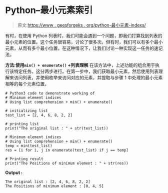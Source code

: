 # Python–最小元素索引

> 原文:[https://www . geesforgeks . org/python-最小元素-indexs/](https://www.geeksforgeeks.org/python-minimum-element-indices/)

有时，在使用 Python 列表时，我们可能会遇到一个问题，即我们打算找到列表的最小元素的位置。这个任务很容易，讨论了很多次。但有时，我们可以有多个最小元素，从而有多个最小位置。在这种情况下，让我们讨论一种实现这一任务的速记法。

**方法:使用`min() + enumerate()` +列表理解**
在该方法中，上述功能的组合用于执行该特定任务。这分两步进行。在第一步中，我们获取最小元素，然后使用列表理解来访问列表，并使用枚举来访问对应的元素，并提取与步骤 1 中处理的最小元素相等的每个元素位置。

```
# Python3 code to demonstrate working of
# Minimum element indices
# Using list comprehension + min() + enumerate()

# initializing list
test_list = [2, 4, 6, 8, 2, 2]

# printing list
print("The original list : " + str(test_list))

# Minimum element indices
# Using list comprehension + min() + enumerate()
temp = min(test_list)
res = [i for i, j in enumerate(test_list) if j == temp]

# Printing result
print("The Positions of minimum element : " + str(res))
```

**Output :**

```
The original list : [2, 4, 6, 8, 2, 2]
The Positions of minimum element : [0, 4, 5]

```